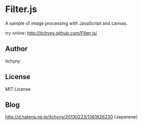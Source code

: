 # Filter.js
A sample of image processing with JavaScript and canvas.

try online: http://itchyny.github.com/Filter.js/

## Author
itchyny

## License
MIT License

## Blog
http://d.hatena.ne.jp/itchyny/20130223/1361626230 (Japanese)

